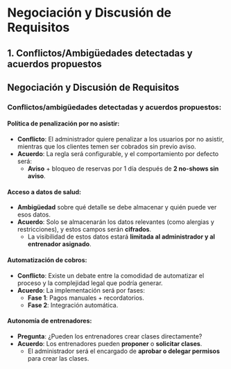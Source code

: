# Negociación y Discusión de Requisitos

## 1. Conflictos/Ambigüedades detectadas y acuerdos propuestos

## Negociación y Discusión de Requisitos

### Conflictos/ambigüedades detectadas y acuerdos propuestos:

#### Política de penalización por no asistir:
- **Conflicto**: El administrador quiere penalizar a los usuarios por no asistir, mientras que los clientes temen ser cobrados sin previo aviso.
- **Acuerdo**: La regla será configurable, y el comportamiento por defecto será:
  - **Aviso** + bloqueo de reservas por 1 día después de **2 no-shows sin aviso**.

#### Acceso a datos de salud:
- **Ambigüedad** sobre qué detalle se debe almacenar y quién puede ver esos datos.
- **Acuerdo**: Solo se almacenarán los datos relevantes (como alergias y restricciones), y estos campos serán **cifrados**.
  - La visibilidad de estos datos estará **limitada al administrador y al entrenador asignado**.

#### Automatización de cobros:
- **Conflicto**: Existe un debate entre la comodidad de automatizar el proceso y la complejidad legal que podría generar.
- **Acuerdo**: La implementación será por fases:
  - **Fase 1**: Pagos manuales + recordatorios.
  - **Fase 2**: Integración automática.

#### Autonomía de entrenadores:
- **Pregunta**: ¿Pueden los entrenadores crear clases directamente?
- **Acuerdo**: Los entrenadores pueden **proponer** o **solicitar clases**.
  - El administrador será el encargado de **aprobar o delegar permisos** para crear las clases.


